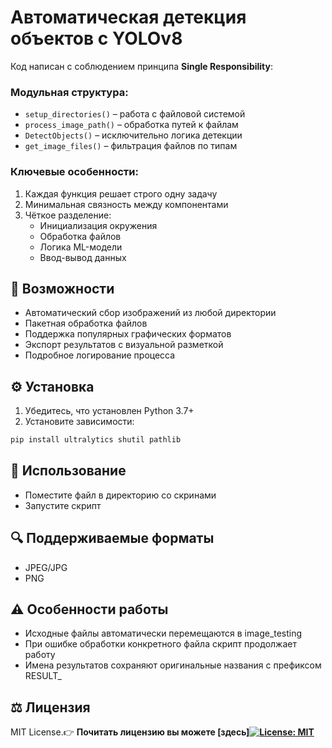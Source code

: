 # Автоматическая детекция объектов с YOLOv8

Код написан с соблюдением принципа **Single Responsibility**:

### Модульная структура:
- `setup_directories()` – работа с файловой системой
- `process_image_path()` – обработка путей к файлам
- `DetectObjects()` – исключительно логика детекции
- `get_image_files()` – фильтрация файлов по типам

### Ключевые особенности:
1. Каждая функция решает строго одну задачу
2. Минимальная связность между компонентами
3. Чёткое разделение:
   - Инициализация окружения
   - Обработка файлов
   - Логика ML-модели
   - Ввод-вывод данных

## 📌 Возможности
- Автоматический сбор изображений из любой директории
- Пакетная обработка файлов
- Поддержка популярных графических форматов
- Экспорт результатов с визуальной разметкой
- Подробное логирование процесса

## ⚙️ Установка
1. Убедитесь, что установлен Python 3.7+
2. Установите зависимости:
```bash
pip install ultralytics shutil pathlib
```
## 🚀 Использование
- Поместите файл в директорию со скринами
- Запустите скрипт

## 🔍 Поддерживаемые форматы
- JPEG/JPG
- PNG

## ⚠️ Особенности работы
- Исходные файлы автоматически перемещаются в image_testing
- При ошибке обработки конкретного файла скрипт продолжает работу
- Имена результатов сохраняют оригинальные названия с префиксом RESULT_

## ⚖️ Лицензия
MIT License.👉 **Почитать лицензию вы можете [здесь][![License: MIT](https://img.shields.io/badge/License-MIT-yellow.svg)](https://opensource.org/licenses/MIT)**
